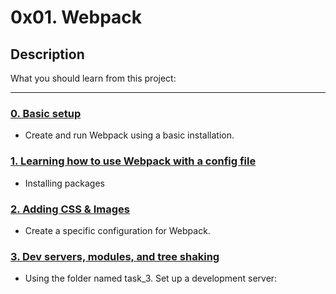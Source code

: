 # 0x01. Webpack

## Description
What you should learn from this project:

---

### [0. Basic setup](./task_0/package.json)
* Create and run Webpack using a basic installation.


### [1. Learning how to use Webpack with a config file](./task_1/js/dashboard_main.js)
* Installing packages


### [2. Adding CSS & Images](./task_2/package.json)
* Create a specific configuration for Webpack.


### [3. Dev servers, modules, and tree shaking](./task_3/modules/body/body.css)
* Using the folder named task_3. Set up a development server:
